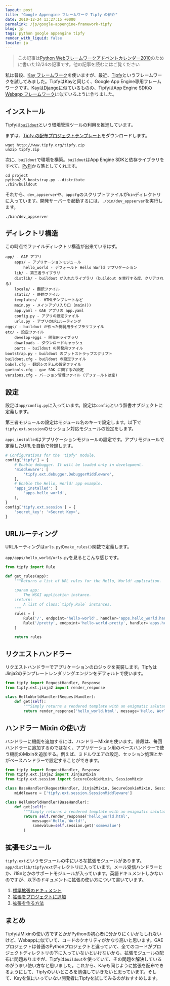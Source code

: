 ```yaml
---
layout: post
title: "Google Appengine フレームワーク Tipfy の紹介"
date: 2010-12-24 13:27:15 +0000
permalink: /jp/google-appengine-framework-tipfy
blog: jp
tags: python google appengine tipfy
render_with_liquid: false
locale: ja
---
```


> この記事は[Python Webフレームワークアドベントカレンダー2010](http://atnd.org/events/10465)のために書いた12/24の記事です。他の記事を読むにはご覧ください

私は普段、[Kay フレームワーク](http://code.google.com/p/kay-framework/)を使いますが、最近、[Tipfy](http://www.tipfy.org/)というフレームワークを試してみました。TipfyはKayと同じく、Google App Engine専用フレームワークです。Kayは[Django](http://www.djangoproject.com)に似ているものの、TipfyはApp Engine SDKの[Webapp フレームワーク](http://code.google.com/intl/ja/appengine/docs/python/gettingstarted/usingwebapp.html)に似ているように作りました。

## インストール

Tipfyは[`buildout`](http://www.buildout.org/)という環境管理ツールの利用を推進しています。

まずは、[Tipfy の配布プロジェクトテンプレート](http://www.tipfy.org/tipfy.zip)をダウンロードします。

```shell
wget http://www.tipfy.org/tipfy.zip
unzip tipfy.zip
```

次に、`buildout`で環境を構築。`buildout`はApp Engine SDKと依存ライブラリをすべて、[PyPI](http://pypi.python.org/)から落としてくれます。

```shell
cd project
python2.5 bootstrap.py --distribute
./bin/buildout
```

それから、`dev_appserver`や、`appcfg`のスクリプトファイルが`bin`ディレクトリに入っています。開発サーバーを起動するには、`./bin/dev_appserver`を実行します。

```shell
./bin/dev_appserver
```

## ディレクトリ構造

この時点でファイルディレクトリ構造が出来ているはず。

```text
app/ - GAE アプリ
    apps/ - アプリケーションモジュール
        hello_world - デフォールト Hello World アプリケーション
    lib/ - 第三者ライブラリ
    distlib/ - buildout が入れたライブラリ (buildout を実行する度、クリアされる)
    locale/ - 翻訳ファイル
    static/ - 静的ファイル
    templates/ - HTMLテンプレートなど
    main.py - メインアプリ入り口 (main())
    app.yaml - GAE アプリの app.yaml
    config.py - アプリの設定ファイル
    urls.py - アプリのURLルーティング
eggs/ - buildout が作った開発用ライブラリファイル
etc/ - 設定ファイル
    develop-eggs - 開発用ライブラリ
    downloads - ダウンロードキャッシュ
    parts - buildout の開発用ファイル
bootstrap.py - buildout のブットストラップスクリプト
buildout.cfg - buildout の設定ファイル
babel.cfg - 翻訳システムの設定ファイル
gaetools.cfg - gae SDK に関するの設定
versions.cfg - バージョン管理ファイル (デフォールトは空)
```

## 設定

設定は`app/config.py`に入っています。設定は`config`という辞書オブジェクトに定義します。

第三者モジュールの設定はモジュール名のキーで設定します。以下で`tipfy.ext.session`のセッション対応モジュールの設定をします。

`apps_installed`はアプリケーションモジュールの設定です。アプリモジュールで定義したURLを自動で登録します。

```python
# Configurations for the 'tipfy' module.
config['tipfy'] = {
    # Enable debugger. It will be loaded only in development.
    'middleware': [
        'tipfy.ext.debugger.DebuggerMiddleware',
    ],
    # Enable the Hello, World! app example.
    'apps_installed': [
        'apps.hello_world',
    ],
}
config['tipfy.ext.session'] = {
    'secret_key': '<Secret Key>',
}
```

## URLルーティング

URLルーティングは`urls.py`の`make_rules()`関数で定義します。

`app/apps/hello_world/urls.py`を見るとこんな感じです。

```python
from tipfy import Rule

def get_rules(app):
    """Returns a list of URL rules for the Hello, World! application.

    :param app:
        The WSGI application instance.
    :return:
        A list of class:`tipfy.Rule` instances.
    """
    rules = [
        Rule('/', endpoint='hello-world', handler='apps.hello_world.handlers.HelloWorldHandler'),
        Rule('/pretty', endpoint='hello-world-pretty', handler='apps.hello_world.handlers.PrettyHelloWorldHandler'),
    ]

    return rules
```

## リクエストハンドラー

リクエストハンドラーでアプリケーションのロジックを実装します。TipfyはJinja2のテンプレートレンダリングエンジンをデフォルトで使います。

```python
from tipfy import RequestHandler, Response
from tipfy.ext.jinja2 import render_response

class HelloWorldHandler(RequestHandler):
    def get(self):
        """Simply returns a rendered template with an enigmatic salutation."""
        return render_response('hello_world.html', message='Hello, World!')
```

## ハンドラー Mixin の使い方

ハンドラーに機能を追加するには、ハンドラーMixinを使います。普段は、毎回ハンドラーに追加するのではなく、アプリケーション用のベースハンドラーで使う機能のMixinを追加する。例えば、ミドルウエアの設定、セッション処理とかがベースハンドラーで設定することができます。

```python
from tipfy import RequestHandler, Response
from tipfy.ext.jinja2 import Jinja2Mixin
from tipfy.ext.session import SecureCookieMixin, SessionMixin

class BaseHandler(RequestHandler, Jinja2Mixin, SecureCookieMixin, SessionMixin):
    middleware = ['tipfy.ext.session.SessionMiddleware']

class HelloWorldHandler(BaseHandler):
    def get(self):
        """Simply returns a rendered template with an enigmatic salutation."""
        return self.render_response('hello_world.html',
            message='Hello, World!',
            somevalue=self.session.get('somevalue')
        )
```

## 拡張モジュール

`tipfy.ext`というモジュールの中にいろな拡張モジュールがあります。`app/distlib/tipfy/ext`ディレクトリに入っています。メール受信ハンドラーとか、i18nとかのサポートモジュールが入っています。英語ドキュメントしかないのですが、以下のドキュメントに拡張の使い方について書いています。

1. [標準拡張のドキュメント](http://www.tipfy.org/wiki/extensions/#extension-pages)
2. [拡張をプロジェクトに追加](http://www.tipfy.org/wiki/guide/extensions/#adding-or-removing-extensions)
3. [拡張を作る方法](http://www.tipfy.org/wiki/guide/extensions/create/#creating-extensions)

## まとめ

TipfyはMixinの使い方ですとかがPythonの初心者に分かりにくいかもしれないけど、Webappに似ていて、コードのクオリティがかなり高いと思います。GAEプロジェクトは普通のPythonプロジェクトと違っていて、全てのコードがプロジェクトディレクトリの下に入っていないといけないから、拡張モジュールの配布に問題ありますが、Tipfyは`buildout`を使っていて、その問題を解決しているのがうまい使い方なと思いました。これから、Kayも同じように拡張を配布できるようにして、Tipfyのいいところを勉強していきたいと思っています。そして、Kayを気にいっていない開発者にTipfyを試してみるのがおすすめします。
